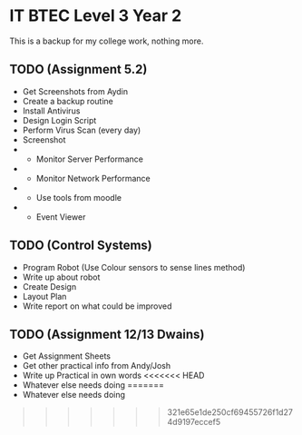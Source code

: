 # IT BTEC Level 3 Year 2
This is a backup for my college work, nothing more.

## TODO (Assignment 5.2)
* Get Screenshots from Aydin
* Create a backup routine
* Install Antivirus
* Design Login Script
* Perform Virus Scan (every day)
* Screenshot 
* - Monitor Server Performance
* - Monitor Network Performance
* - Use tools from moodle
* - Event Viewer

## TODO (Control Systems)
* Program Robot (Use Colour sensors to sense lines method)
* Write up about robot
* Create Design
* Layout Plan
* Write report on what could be improved

## TODO (Assignment 12/13 Dwains)
* Get Assignment Sheets
* Get other practical info from Andy/Josh
* Write up Practical in own words
<<<<<<< HEAD
* Whatever else needs doing
=======
* Whatever else needs doing
>>>>>>> 321e65e1de250cf69455726f1d274d9197eccef5
